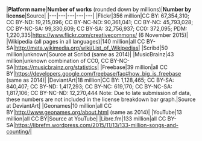 |**Platform name**|**Number of works** (rounded down by millions)|**Number by license**|Source|
|---|---|---|---|---|
|Flickr|356 million|CC BY: 67,354,310; CC BY-ND: 19,215,096; CC BY-NC-ND: 90,361,041; CC BY-NC: 45,793,028; CC BY-NC-SA: 99,330,609; CC BY-SA: 32,756,937; CC0: 372,095; PDM: 1,220,335|https://www.flickr.com/creativecommons/ (6 November 2015)|
|Wikipedia (all pages in all languages)|140 million|all CC BY-SA|http://meta.wikimedia.org/wiki/List_of_Wikipedias|
|Scribd|50 million|unknown|Source at Scribd (same as 2014)|
|MusicBrainz|43 million|unknown combination of CC0, CC BY-NC-SA|https://musicbrainz.org/statistics|
|Freebase|39 million|all CC BY|https://developers.google.com/freebase/faq#how_big_is_freebase (same as 2014)|
|DeviantArt|18 million|CC BY: 1,128,465; CC BY-SA: 840,407; CC BY-ND: 1,417,293; CC BY-NC: 619,170; CC BY-NC-SA: 1,817,106; CC BY-NC-ND: 12,270,444 Note: Due to late submission of data, these numbers are not included in the license breakdown bar graph.|Source at DeviantArt|
|Geonames|10 million|all CC BY|http://www.geonames.org/about.html (same as 2014)|
|YouTube|13 million|all CC BY|Source at YouTube|
|Libre.fm|133 million|all CC BY-SA|https://librefm.wordpress.com/2015/11/13/133-million-songs-and-counting/|
